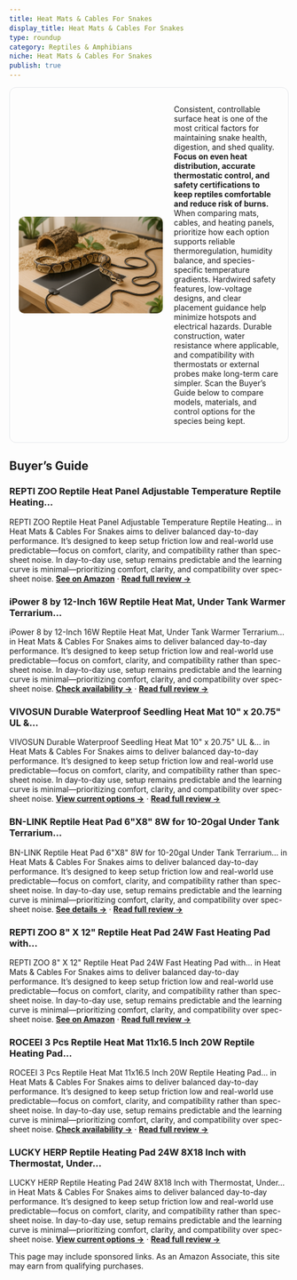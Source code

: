 ```yaml
---
title: Heat Mats & Cables For Snakes
display_title: Heat Mats & Cables For Snakes
type: roundup
category: Reptiles & Amphibians
niche: Heat Mats & Cables For Snakes
publish: true
---
```


<section class="hero-split" style="width:100%;box-sizing:border-box;border:1px solid #e5e7eb;border-radius:12px;padding:16px;display:grid;grid-template-columns:minmax(260px,40%) 1fr;gap:20px;align-items:center;"><figure style="margin:0;"><img src="/hero/roundups/reptiles-amphibians/heat-mats-cables-for-snakes.webp" alt="" style="width:100%;height:auto;display:block;border-radius:10px;"/></figure><div class="hero-copy" style="min-width:0;"><p>Consistent, controllable surface heat is one of the most critical factors for maintaining snake health, digestion, and shed quality. <strong>Focus on even heat distribution, accurate thermostatic control, and safety certifications to keep reptiles comfortable and reduce risk of burns.</strong> When comparing mats, cables, and heating panels, prioritize how each option supports reliable thermoregulation, humidity balance, and species-specific temperature gradients. Hardwired safety features, low-voltage designs, and clear placement guidance help minimize hotspots and electrical hazards. Durable construction, water resistance where applicable, and compatibility with thermostats or external probes make long-term care simpler. Scan the Buyer’s Guide below to compare models, materials, and control options for the species being kept.</p></div></section>

<h2>Buyer’s Guide</h2>
<h3>REPTI ZOO Reptile Heat Panel Adjustable Temperature Reptile Heating…</h3>
<p>REPTI ZOO Reptile Heat Panel Adjustable Temperature Reptile Heating… in Heat Mats & Cables For Snakes aims to deliver balanced day-to-day performance. It’s designed to keep setup friction low and real-world use predictable&mdash;focus on comfort, clarity, and compatibility rather than spec-sheet noise. In day-to-day use, setup remains predictable and the learning curve is minimal&mdash;prioritizing comfort, clarity, and compatibility over spec-sheet noise. <a href="https://amzn.to/46TJwkD" target="_blank" rel="nofollow sponsored noopener noopener" target="_blank"><strong>See on Amazon</strong></a> · <a href="/reviews/repti-zoo-reptile-heat-panel-adjustable-temperature-reptile-heating-pla-be9a2a35/"><strong>Read full review &rarr;</strong></a></p>
<h3>iPower 8 by 12-Inch 16W Reptile Heat Mat, Under Tank Warmer Terrarium…</h3>
<p>iPower 8 by 12-Inch 16W Reptile Heat Mat, Under Tank Warmer Terrarium… in Heat Mats & Cables For Snakes aims to deliver balanced day-to-day performance. It’s designed to keep setup friction low and real-world use predictable&mdash;focus on comfort, clarity, and compatibility rather than spec-sheet noise. In day-to-day use, setup remains predictable and the learning curve is minimal&mdash;prioritizing comfort, clarity, and compatibility over spec-sheet noise. <a href="https://amzn.to/3IsSP2Q" target="_blank" rel="nofollow sponsored noopener noopener" target="_blank"><strong>Check availability &rarr;</strong></a> · <a href="/reviews/ipower-8-by-12-inch-16w-reptile-heat-mat-under-tank-warmer-terrarium-he-3583acf2/"><strong>Read full review &rarr;</strong></a></p>
<h3>VIVOSUN Durable Waterproof Seedling Heat Mat 10" x 20.75" UL &…</h3>
<p>VIVOSUN Durable Waterproof Seedling Heat Mat 10" x 20.75" UL &… in Heat Mats & Cables For Snakes aims to deliver balanced day-to-day performance. It’s designed to keep setup friction low and real-world use predictable&mdash;focus on comfort, clarity, and compatibility rather than spec-sheet noise. In day-to-day use, setup remains predictable and the learning curve is minimal&mdash;prioritizing comfort, clarity, and compatibility over spec-sheet noise. <a href="https://amzn.to/4pW1PhD" target="_blank" rel="nofollow sponsored noopener noopener" target="_blank"><strong>View current options &rarr;</strong></a> · <a href="/reviews/vivosun-durable-waterproof-seedling-heat-mat-10-x-20-75-ul-met-certifie-6cfe9ede/"><strong>Read full review &rarr;</strong></a></p>
<h3>BN-LINK Reptile Heat Pad 6"X8" 8W for 10-20gal Under Tank Terrarium…</h3>
<p>BN-LINK Reptile Heat Pad 6"X8" 8W for 10-20gal Under Tank Terrarium… in Heat Mats & Cables For Snakes aims to deliver balanced day-to-day performance. It’s designed to keep setup friction low and real-world use predictable&mdash;focus on comfort, clarity, and compatibility rather than spec-sheet noise. In day-to-day use, setup remains predictable and the learning curve is minimal&mdash;prioritizing comfort, clarity, and compatibility over spec-sheet noise. <a href="https://amzn.to/3IRaq4n" target="_blank" rel="nofollow sponsored noopener noopener" target="_blank"><strong>See details &rarr;</strong></a> · <a href="/reviews/bn-link-reptile-heat-pad-6-x8-8w-for-10-20gal-under-tank-terrarium-heat-1200e2be/"><strong>Read full review &rarr;</strong></a></p>
<h3>REPTI ZOO 8" X 12" Reptile Heat Pad 24W Fast Heating Pad with…</h3>
<p>REPTI ZOO 8" X 12" Reptile Heat Pad 24W Fast Heating Pad with… in Heat Mats & Cables For Snakes aims to deliver balanced day-to-day performance. It’s designed to keep setup friction low and real-world use predictable&mdash;focus on comfort, clarity, and compatibility rather than spec-sheet noise. In day-to-day use, setup remains predictable and the learning curve is minimal&mdash;prioritizing comfort, clarity, and compatibility over spec-sheet noise. <a href="https://amzn.to/4nKJQcv" target="_blank" rel="nofollow sponsored noopener noopener" target="_blank"><strong>See on Amazon</strong></a> · <a href="/reviews/repti-zoo-8-x-12-reptile-heat-pad-24w-fast-heating-pad-with-adjustable-b52479e8/"><strong>Read full review &rarr;</strong></a></p>
<h3>ROCEEI 3 Pcs Reptile Heat Mat 11x16.5 Inch 20W Reptile Heating Pad…</h3>
<p>ROCEEI 3 Pcs Reptile Heat Mat 11x16.5 Inch 20W Reptile Heating Pad… in Heat Mats & Cables For Snakes aims to deliver balanced day-to-day performance. It’s designed to keep setup friction low and real-world use predictable&mdash;focus on comfort, clarity, and compatibility rather than spec-sheet noise. In day-to-day use, setup remains predictable and the learning curve is minimal&mdash;prioritizing comfort, clarity, and compatibility over spec-sheet noise. <a href="https://amzn.to/3IS58pr" target="_blank" rel="nofollow sponsored noopener noopener" target="_blank"><strong>Check availability &rarr;</strong></a> · <a href="/reviews/roceei-3-pcs-reptile-heat-mat-11x16-5-inch-20w-reptile-heating-pad-with-e88b80f5/"><strong>Read full review &rarr;</strong></a></p>
<h3>LUCKY HERP Reptile Heating Pad 24W 8X18 Inch with Thermostat, Under…</h3>
<p>LUCKY HERP Reptile Heating Pad 24W 8X18 Inch with Thermostat, Under… in Heat Mats & Cables For Snakes aims to deliver balanced day-to-day performance. It’s designed to keep setup friction low and real-world use predictable&mdash;focus on comfort, clarity, and compatibility rather than spec-sheet noise. In day-to-day use, setup remains predictable and the learning curve is minimal&mdash;prioritizing comfort, clarity, and compatibility over spec-sheet noise. <a href="https://amzn.to/3WnlLMM" target="_blank" rel="nofollow sponsored noopener noopener" target="_blank"><strong>View current options &rarr;</strong></a> · <a href="/reviews/lucky-herp-reptile-heating-pad-24w-8x18-inch-with-thermostat-under-tank-b7588a90/"><strong>Read full review &rarr;</strong></a></p>
<aside class="disclosure">This page may include sponsored links. As an Amazon Associate, this site may earn from qualifying purchases.</aside>
